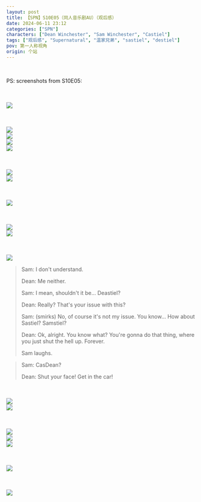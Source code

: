 ```yaml
---
layout: post
title: 【SPN】S10E05（同人音乐剧AU）（观后感）
date: 2024-06-11 23:12
categories: ["SPN"]
characters: ["Dean Winchester", "Sam Winchester", "Castiel"]
tags: ["观后感", "Supernatural", "温家兄弟", "sastiel", "destiel"]
pov: 第一人称视角
origin: 个站
---
```


<br>

PS: screenshots from S10E05:

<br><br>
![](/assets/images/SPN/S10/2024-06-11-SPN-1005-1.jpg)
<br>

<br><br>
![](/assets/images/SPN/S10/2024-06-11-SPN-1005-2.jpg)
<br>
![](/assets/images/SPN/S10/2024-06-11-SPN-1005-3.jpg)
<br>
![](/assets/images/SPN/S10/2024-06-11-SPN-1005-7.jpg)
<br>
![](/assets/images/SPN/S10/2024-06-11-SPN-1005-13.jpg)
<br>

<br><br>
![](/assets/images/SPN/S10/2024-06-11-SPN-1005-5.jpg)
<br>
![](/assets/images/SPN/S10/2024-06-11-SPN-1005-4.jpg)
<br>

<br><br>
![](/assets/images/SPN/S10/2024-06-11-SPN-1005-6.jpg)
<br>

<br><br>
![](/assets/images/SPN/S10/2024-06-11-SPN-1005-9.jpg)
<br>
![](/assets/images/SPN/S10/2024-06-11-SPN-1005-8.jpg)
<br>

<br><br>
![](/assets/images/SPN/S10/2024-06-11-SPN-1005-10.jpg)
<br>

> Sam: I don't understand.
>
> Dean: Me neither.
>
> Sam: I mean, shouldn't it be... Deastiel?
>
> Dean: Really? That's your issue with this?
>
> Sam: (smirks) No, of course it's not my issue. You know... How about Sastiel? Samstiel?
>
> Dean: Ok, alright. You know what? You're gonna do that thing, where you just shut the hell up. Forever.
>
> Sam laughs.

> Sam: CasDean?
>
> Dean: Shut your face! Get in the car!

<br><br>
![](/assets/images/SPN/S10/2024-06-11-SPN-1005-11.jpg)
<br>
![](/assets/images/SPN/S10/2024-06-11-SPN-1005-12.jpg)
<br>

<br><br>
![](/assets/images/SPN/S10/2024-06-11-SPN-1005-14.jpg)
<br>
![](/assets/images/SPN/S10/2024-06-11-SPN-1005-15.jpg)
<br>
![](/assets/images/SPN/S10/2024-06-11-SPN-1005-16.jpg)
<br>

<br><br>
![](/assets/images/SPN/S10/2024-06-11-SPN-1005-17.jpg)
<br>

<br><br>
![](/assets/images/SPN/S10/2024-06-11-SPN-1005-18.jpg)
<br>
